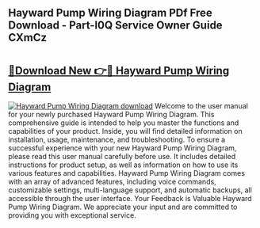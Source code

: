 ## Hayward Pump Wiring Diagram PDf Free Download - Part-l0Q Service Owner Guide CXmCz

# <h2><a href="http://dfjejrg.blite.top/?on=Hayward+Pump+Wiring+Diagram">🔗Download New 👉🔴 Hayward Pump Wiring Diagram</a></h2>

[![Hayward Pump Wiring Diagram download](https://i.imgur.com/lujVjoI.png)](http://dfjejrg.blite.top/?on=Hayward+Pump+Wiring+Diagram)
Welcome to the user manual for your newly purchased Hayward Pump Wiring Diagram. This comprehensive guide is intended to help you master the functions and capabilities of your product. Inside, you will find detailed information on installation, usage, maintenance, and troubleshooting. To ensure a successful experience with your new Hayward Pump Wiring Diagram, please read this user manual carefully before use. It includes detailed instructions for product setup, as well as information on how to use its various features and capabilities. Hayward Pump Wiring Diagram comes with an array of advanced features, including voice commands, customizable settings, multi-language support, and automatic backups, all accessible through the user interface. Your Feedback is Valuable Hayward Pump Wiring Diagram. We appreciate your input and are committed to providing you with exceptional service.
